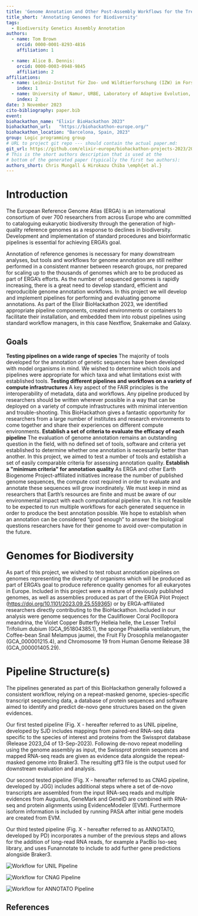 ```yaml
---
title: 'Genome Annotation and Other Post-Assembly Workflows for the Tree of Life'
title_short: 'Annotating Genomes for Biodiversity'
tags:
  - Biodiversity Genetics Assembly Annotation
authors:
  - name: Tom Brown
    orcid: 0000-0001-8293-4816
    affiliation: 1 

  - name: Alice B. Dennis:
    orcid: 0000-0003-0948-9845
    affiliation: 2
affiliations:
  - name: Leibniz-Institut für Zoo- und Wildtierforschung (IZW) im Forschungsverbund Berlin e.V. Alfred-Kowalke-Straße 17 10315 Berlin Deutschland
    index: 1
  - name: University of Namur, URBE, Laboratory of Adaptive Evolution, Genomics, and Physiology, Namur, Belgium
    index: 2
date: 3 November 2023
cito-bibliography: paper.bib
event: 
biohackathon_name: "Elixir BioHackathon 2023"
biohackathon_url:   "https://biohackathon-europe.org/"
biohackathon_location: "Barcelona, Spain, 2023"
group: Logic programming group
# URL to project git repo --- should contain the actual paper.md:
git_url: https://github.com/elixir-europe/biohackathon-projects-2023/20/biohackrxiv/
# This is the short authors description that is used at the
# bottom of the generated paper (typically the first two authors):
authors_short: Chris Mungall & Hirokazu Chiba \emph{et al.}
---
```



<!--

The paper.md, bibtex and figure file can be found in this repo:

  https://github.com/elixir-europe/biohackathon-projects-2023/20/biohackrxiv/

To modify, please clone the repo. You can generate PDF of the paper by
pasting above link (or yours) in

  http://biohackrxiv.genenetwork.org/

-->

# Introduction

The European Reference Genome Atlas (ERGA) is an international consortium
of over 700 researchers from across Europe who are committed to cataloguing
eukaryotic biodiversity through the generation of high-quality reference
genomes as a response to declines in biodiversity. Development and implementation
of standard procedures and bioinformatic pipelines is essential for achieving ERGA’s goal.

Annotation of reference genomes is necessary for many downstream analyses,
but tools and workflows for genome annotation are still neither performed
in a consistent manner between research groups, nor prepared for scaling
up to the thousands of genomes which are to be produced as part of ERGA’s efforts.
As the number of sequenced genomes is rapidly increasing, there is a great need
to develop standard, efficient and reproducible genome annotation workflows.
In this project we will develop and implement pipelines for performing and
evaluating genome annotations. As part of the Elixir BioHackathon 2023,
we identified appropriate pipeline components, created environments or containers
to facilitate their installation, and embedded them into robust pipelines using
standard workflow managers, in this case Nextflow, Snakemake and Galaxy.

## Goals

<b>Testing pipelines on a wide range of species</b>
The majority of tools developed for the annotation of genetic sequences have been
developed with model organisms in mind. We wished to determine which tools and pipelines
were appropriate for which taxa and what limitations exist with established tools.
<b>Testing different pipelines and workflows on a variety of compute infrastructures</b>
A key aspect of the FAIR principles is the interoperability of metadata, data and workflows.
Any pipeline produced by researchers should be written wherever possible in a way that can be
deployed on a variety of compute infrastructures with minimal intervention and trouble-shooting.
This BioHackathon gives a fantastic opportunity for researchers from a large number of institutes
and research environments to come together and share their experiences on different compute environments.
<b>Establish a set of criteria to evaluate the efficacy of each pipeline</b>
The evaluation of genome annotation remains an outstanding question in the field,
with no defined set of tools, software and criteria yet established to determine whether one
annotation is necessarily better than another. In this project, we aimed to test a number of tools
and establish a set of easily comparable criteria for assessing annotation quality.
<b>Establish a "minimum criteria" for annotation quality</b>
As ERGA and other Earth Biogenome Project-affiliated initiatives increase the number of published
genome sequences, the compute cost required in order to evaluate and annotate these sequences
will grow inordinately. We must keep in mind as researchers that Earth’s resources are finite
and must be aware of our environmental impact with each computational pipeline run. It is not
feasible to be expected to run multiple workflows for each generated sequence in order to produce
the best annotation possible. We hope to establish when an annotation can be considered “good enough”
to answer the biological questions researchers have for their genome to avoid over-computation in the future.

# Genomes for Biodiversity

As part of this project, we wished to test robust annotation pipelines on genomes
representing the diversity of organisms which will be produced as part of ERGA’s goal
to produce reference quality genomes for all eukaryotes in Europe. Included in this project
were a mixture of previously published genomes, as well as assemblies produced as part of the
ERGA Pilot Project (https://doi.org/10.1101/2023.09.25.559365) or by ERGA-affiliated researchers
directly contributing to the BioHackathon. Included in our analysis were genome sequences for the
Cauliflower Coral Pocillopora meandrina, the Violet Copper Butterfly Helleia helle, the Lesser Trefoil 
Trifolium dubium (GCA_951804385.1), the sponge Phakellia ventilabrum, the Coffee-bean Snail Melampus jaumei,
the Fruit Fly Drosophila melanogaster (GCA_000001215.4), and Chromosome 19 from Human Genome Release 38 (GCA_000001405.29).

# Pipeline Structure(s)

The pipelines generated as part of this BioHackathon generally followed a consistent workflow,
relying on a repeat-masked genome, species-specific transcript sequencing data, a database of
protein sequences and software aimed to identify and predict de-novo gene structures based on the given evidences.

Our first tested pipeline (Fig. X - hereafter referred to as UNIL pipeline, developed by SJD
 includes mappings from paired-end RNA-seq data specific to the species of interest and proteins from the
Swissprot database (Release 2023_04 of 13-Sep-2023). Following de-novo repeat modelling using the genome assembly
as input, the Swissprot protein sequences and mapped RNA-seq reads are given as evidence data alongside the repeat-masked
genome into Braker3. The resulting gff3 file is the output used for downstream evaluation and analysis.

Our second tested pipeline (Fig. X - hereafter referred to as CNAG pipeline, developed by JGG) includes additional
steps where a set of de-novo transcripts are assembled from the input RNA-seq reads and multiple evidences from Augustus,
GeneMark and GeneID are combined with RNA-seq and protein alignments using EvidenceModeler (EVM).
Furthermore isoform information is included by running PASA after initial gene models are created from EVM.

Our third tested pipeline (Fig. X - hereafter referred to as ANNOTATO, developed by PD) incorporates a
number of the previous steps and allows for the addition of long-read RNA reads, for example a PacBio Iso-seq
library, and uses Funannotate to include to add further gene predictions alongside Braker3.

![Workflow for UNIL Pipeline](UNIL_pipeline.drawio.png)

![Workflow for CNAG Pipeline](PHAVENT2A_annotation.png)

![Workflow for ANNOTATO Pipeline](annotato-workflow.drawio.svg)

## References
